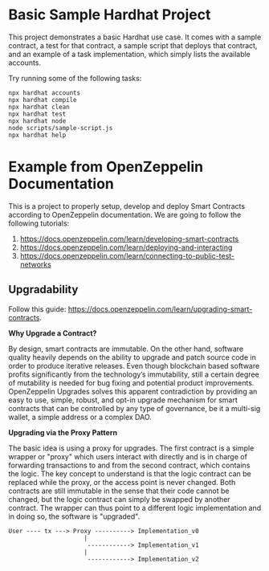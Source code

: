 # Basic Sample Hardhat Project

This project demonstrates a basic Hardhat use case. It comes with a sample contract, a test for that contract, a sample script that deploys that contract, and an example of a task implementation, which simply lists the available accounts.

Try running some of the following tasks:

```shell
npx hardhat accounts
npx hardhat compile
npx hardhat clean
npx hardhat test
npx hardhat node
node scripts/sample-script.js
npx hardhat help
```
# Example from OpenZeppelin Documentation

This is a project to properly setup, develop and deploy Smart Contracts according to OpenZeppelin documentation. We are going to follow the following tutorials:
1. https://docs.openzeppelin.com/learn/developing-smart-contracts
2. https://docs.openzeppelin.com/learn/deploying-and-interacting
3. https://docs.openzeppelin.com/learn/connecting-to-public-test-networks

## Upgradability
Follow this guide: https://docs.openzeppelin.com/learn/upgrading-smart-contracts.

**Why Upgrade a Contract?**

By design, smart contracts are immutable. On the other hand, software quality heavily depends on the ability to upgrade and patch source code in order to produce iterative releases. Even though blockchain based software profits significantly from the technology’s immutability, still a certain degree of mutability is needed for bug fixing and potential product improvements. OpenZeppelin Upgrades solves this apparent contradiction by providing an easy to use, simple, robust, and opt-in upgrade mechanism for smart contracts that can be controlled by any type of governance, be it a multi-sig wallet, a simple address or a complex DAO.

**Upgrading via the Proxy Pattern**

The basic idea is using a proxy for upgrades. The first contract is a simple wrapper or "proxy" which users interact with directly and is in charge of forwarding transactions to and from the second contract, which contains the logic. The key concept to understand is that the logic contract can be replaced while the proxy, or the access point is never changed. Both contracts are still immutable in the sense that their code cannot be changed, but the logic contract can simply be swapped by another contract. The wrapper can thus point to a different logic implementation and in doing so, the software is "upgraded".

```
User ---- tx ---> Proxy ----------> Implementation_v0
                     |
                      ------------> Implementation_v1
                     |
                      ------------> Implementation_v2
```